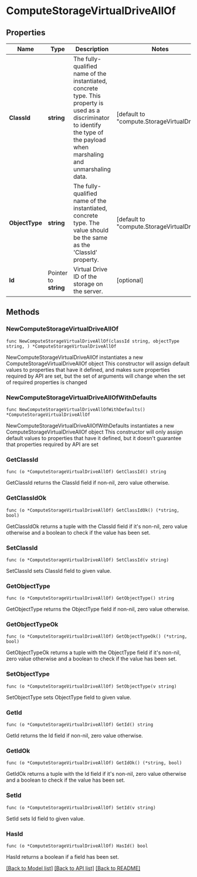 # ComputeStorageVirtualDriveAllOf

## Properties

Name | Type | Description | Notes
------------ | ------------- | ------------- | -------------
**ClassId** | **string** | The fully-qualified name of the instantiated, concrete type. This property is used as a discriminator to identify the type of the payload when marshaling and unmarshaling data. | [default to "compute.StorageVirtualDrive"]
**ObjectType** | **string** | The fully-qualified name of the instantiated, concrete type. The value should be the same as the &#39;ClassId&#39; property. | [default to "compute.StorageVirtualDrive"]
**Id** | Pointer to **string** | Virtual Drive ID of the storage on the server. | [optional] 

## Methods

### NewComputeStorageVirtualDriveAllOf

`func NewComputeStorageVirtualDriveAllOf(classId string, objectType string, ) *ComputeStorageVirtualDriveAllOf`

NewComputeStorageVirtualDriveAllOf instantiates a new ComputeStorageVirtualDriveAllOf object
This constructor will assign default values to properties that have it defined,
and makes sure properties required by API are set, but the set of arguments
will change when the set of required properties is changed

### NewComputeStorageVirtualDriveAllOfWithDefaults

`func NewComputeStorageVirtualDriveAllOfWithDefaults() *ComputeStorageVirtualDriveAllOf`

NewComputeStorageVirtualDriveAllOfWithDefaults instantiates a new ComputeStorageVirtualDriveAllOf object
This constructor will only assign default values to properties that have it defined,
but it doesn't guarantee that properties required by API are set

### GetClassId

`func (o *ComputeStorageVirtualDriveAllOf) GetClassId() string`

GetClassId returns the ClassId field if non-nil, zero value otherwise.

### GetClassIdOk

`func (o *ComputeStorageVirtualDriveAllOf) GetClassIdOk() (*string, bool)`

GetClassIdOk returns a tuple with the ClassId field if it's non-nil, zero value otherwise
and a boolean to check if the value has been set.

### SetClassId

`func (o *ComputeStorageVirtualDriveAllOf) SetClassId(v string)`

SetClassId sets ClassId field to given value.


### GetObjectType

`func (o *ComputeStorageVirtualDriveAllOf) GetObjectType() string`

GetObjectType returns the ObjectType field if non-nil, zero value otherwise.

### GetObjectTypeOk

`func (o *ComputeStorageVirtualDriveAllOf) GetObjectTypeOk() (*string, bool)`

GetObjectTypeOk returns a tuple with the ObjectType field if it's non-nil, zero value otherwise
and a boolean to check if the value has been set.

### SetObjectType

`func (o *ComputeStorageVirtualDriveAllOf) SetObjectType(v string)`

SetObjectType sets ObjectType field to given value.


### GetId

`func (o *ComputeStorageVirtualDriveAllOf) GetId() string`

GetId returns the Id field if non-nil, zero value otherwise.

### GetIdOk

`func (o *ComputeStorageVirtualDriveAllOf) GetIdOk() (*string, bool)`

GetIdOk returns a tuple with the Id field if it's non-nil, zero value otherwise
and a boolean to check if the value has been set.

### SetId

`func (o *ComputeStorageVirtualDriveAllOf) SetId(v string)`

SetId sets Id field to given value.

### HasId

`func (o *ComputeStorageVirtualDriveAllOf) HasId() bool`

HasId returns a boolean if a field has been set.


[[Back to Model list]](../README.md#documentation-for-models) [[Back to API list]](../README.md#documentation-for-api-endpoints) [[Back to README]](../README.md)


